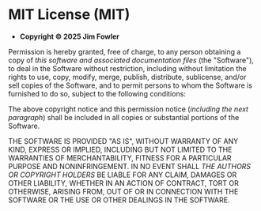 # MIT License (MIT)

- **Copyright © 2025 Jim Fowler**

Permission is hereby granted, free of charge, to any person obtaining a copy of *this software and associated documentation files* (the "Software"), to deal in the Software without restriction, including without limitation the rights to use, copy, modify, merge, publish, distribute, sublicense, and/or sell copies of the Software, and to permit persons to whom the Software is furnished to do so, subject to the following conditions:

The above copyright notice and this permission notice (*including the next paragraph*) shall be included in all copies or substantial portions of the Software.

THE SOFTWARE IS PROVIDED "AS IS", WITHOUT WARRANTY OF ANY KIND, EXPRESS OR IMPLIED, INCLUDING BUT NOT LIMITED TO THE WARRANTIES OF MERCHANTABILITY, FITNESS FOR A PARTICULAR PURPOSE AND NONINFRINGEMENT. IN NO EVENT SHALL *THE AUTHORS OR COPYRIGHT HOLDERS* BE LIABLE FOR ANY CLAIM, DAMAGES OR OTHER LIABILITY, WHETHER IN AN ACTION OF CONTRACT, TORT OR OTHERWISE, ARISING FROM, OUT OF OR IN CONNECTION WITH THE SOFTWARE OR THE USE OR OTHER DEALINGS IN THE SOFTWARE.

